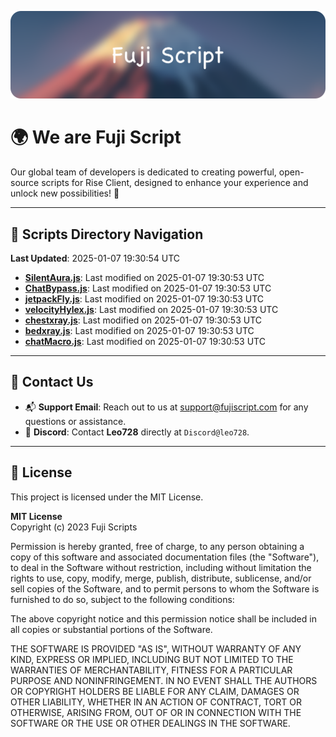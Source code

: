 ![Banner](.github/b.webp)

# 🌍 **We are Fuji Script**

Our global team of developers is dedicated to creating powerful, open-source scripts for Rise Client, designed to enhance your experience and unlock new possibilities! 🌟

---
<!-- SCRIPTS_NAVIGATION_START -->
## 📂 **Scripts Directory Navigation**

**Last Updated**: 2025-01-07 19:30:54 UTC

- **[SilentAura.js](scripts/SilentAura.js)**: Last modified on 2025-01-07 19:30:53 UTC
- **[ChatBypass.js](scripts/ChatBypass.js)**: Last modified on 2025-01-07 19:30:53 UTC
- **[jetpackFly.js](scripts/jetpackFly.js)**: Last modified on 2025-01-07 19:30:53 UTC
- **[velocityHylex.js](scripts/velocityHylex.js)**: Last modified on 2025-01-07 19:30:53 UTC
- **[chestxray.js](scripts/chestxray.js)**: Last modified on 2025-01-07 19:30:53 UTC
- **[bedxray.js](scripts/bedxray.js)**: Last modified on 2025-01-07 19:30:53 UTC
- **[chatMacro.js](scripts/chatMacro.js)**: Last modified on 2025-01-07 19:30:53 UTC

<!-- SCRIPTS_NAVIGATION_END -->

---

## 💬 **Contact Us**  
- 📬 **Support Email**: Reach out to us at [support@fujiscript.com](mailto:support@fujiscript.com) for any questions or assistance.  
- 💬 **Discord**: Contact **Leo728** directly at `Discord@leo728`.

---

## 📜 **License**

This project is licensed under the MIT License.  

**MIT License**  
Copyright (c) 2023 Fuji Scripts  

Permission is hereby granted, free of charge, to any person obtaining a copy of this software and associated documentation files (the "Software"), to deal in the Software without restriction, including without limitation the rights to use, copy, modify, merge, publish, distribute, sublicense, and/or sell copies of the Software, and to permit persons to whom the Software is furnished to do so, subject to the following conditions:  

The above copyright notice and this permission notice shall be included in all copies or substantial portions of the Software.  

THE SOFTWARE IS PROVIDED "AS IS", WITHOUT WARRANTY OF ANY KIND, EXPRESS OR IMPLIED, INCLUDING BUT NOT LIMITED TO THE WARRANTIES OF MERCHANTABILITY, FITNESS FOR A PARTICULAR PURPOSE AND NONINFRINGEMENT. IN NO EVENT SHALL THE AUTHORS OR COPYRIGHT HOLDERS BE LIABLE FOR ANY CLAIM, DAMAGES OR OTHER LIABILITY, WHETHER IN AN ACTION OF CONTRACT, TORT OR OTHERWISE, ARISING FROM, OUT OF OR IN CONNECTION WITH THE SOFTWARE OR THE USE OR OTHER DEALINGS IN THE SOFTWARE.  
